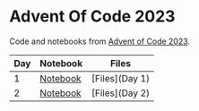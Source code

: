 # Advent Of Code 2023


Code and notebooks from [Advent of Code 2023](https://adventofcode.com/2023).

| Day | Notebook | Files |
| --- | --- | --- |
| 1 | [Notebook](docs/Day-1.html) | [Files](Day 1) |
| 2 | [Notebook](docs/Day-2.html) | [Files](Day 2) |